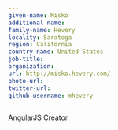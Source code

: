 ```yaml
---
given-name: Misko	
additional-name: 
family-name: Hevery
locality: Saratoga
region: California
country-name: United States 
job-title: 
organization: 
url: http://misko.hevery.com/
photo-url: 
twitter-url: 
github-username: mhevery
---
```

AngularJS Creator
